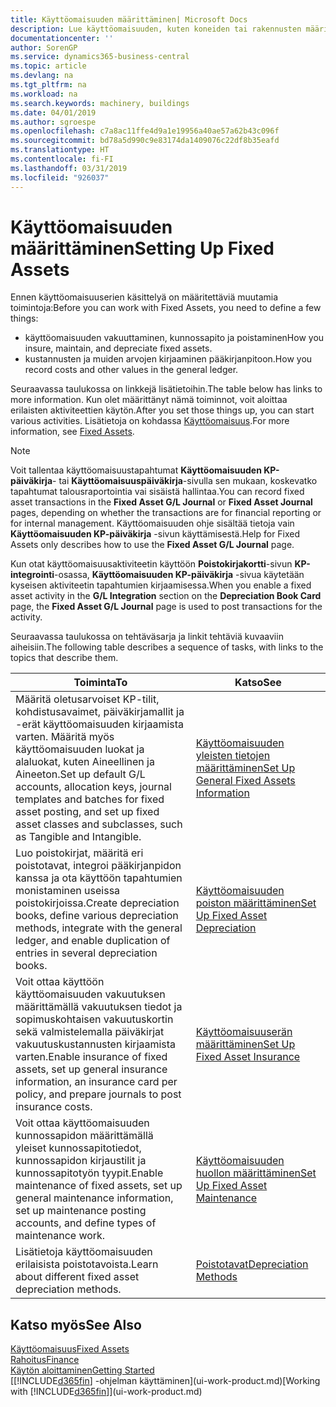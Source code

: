 ```yaml
---
title: Käyttöomaisuuden määrittäminen| Microsoft Docs
description: Lue käyttöomaisuuden, kuten koneiden tai rakennusten määrittämiseen tarvittavasta tehtäväsarjasta.
documentationcenter: ''
author: SorenGP
ms.service: dynamics365-business-central
ms.topic: article
ms.devlang: na
ms.tgt_pltfrm: na
ms.workload: na
ms.search.keywords: machinery, buildings
ms.date: 04/01/2019
ms.author: sgroespe
ms.openlocfilehash: c7a8ac11ffe4d9a1e19956a40ae57a62b43c096f
ms.sourcegitcommit: bd78a5d990c9e83174da1409076c22df8b35eafd
ms.translationtype: HT
ms.contentlocale: fi-FI
ms.lasthandoff: 03/31/2019
ms.locfileid: "926037"
---
```

# <a name="setting-up-fixed-assets"></a><span data-ttu-id="c9e56-103">Käyttöomaisuuden määrittäminen</span><span class="sxs-lookup"><span data-stu-id="c9e56-103">Setting Up Fixed Assets</span></span>
<span data-ttu-id="c9e56-104">Ennen käyttöomaisuuserien käsittelyä on määritettäviä muutamia toimintoja:</span><span class="sxs-lookup"><span data-stu-id="c9e56-104">Before you can work with Fixed Assets, you need to define a few things:</span></span>  

* <span data-ttu-id="c9e56-105">käyttöomaisuuden vakuuttaminen, kunnossapito ja poistaminen</span><span class="sxs-lookup"><span data-stu-id="c9e56-105">How you insure, maintain, and depreciate fixed assets.</span></span>  
* <span data-ttu-id="c9e56-106">kustannusten ja muiden arvojen kirjaaminen pääkirjanpitoon.</span><span class="sxs-lookup"><span data-stu-id="c9e56-106">How you record costs and other values in the general ledger.</span></span>  

<span data-ttu-id="c9e56-107">Seuraavassa taulukossa on linkkejä lisätietoihin.</span><span class="sxs-lookup"><span data-stu-id="c9e56-107">The table below has links to more information.</span></span> <span data-ttu-id="c9e56-108">Kun olet määrittänyt nämä toiminnot, voit aloittaa erilaisten aktiviteettien käytön.</span><span class="sxs-lookup"><span data-stu-id="c9e56-108">After you set those things up, you can start various activities.</span></span> <span data-ttu-id="c9e56-109">Lisätietoja on kohdassa [Käyttöomaisuus](fa-manage.md).</span><span class="sxs-lookup"><span data-stu-id="c9e56-109">For more information, see [Fixed Assets](fa-manage.md).</span></span>  

> [!NOTE]  
>   <span data-ttu-id="c9e56-110">Voit tallentaa käyttöomaisuustapahtumat **Käyttöomaisuuden KP-päiväkirja**- tai **Käyttöomaisuuspäiväkirja**-sivulla sen mukaan, koskevatko tapahtumat talousraportointia vai sisäistä hallintaa.</span><span class="sxs-lookup"><span data-stu-id="c9e56-110">You can record fixed asset transactions in the **Fixed Asset G/L Journal** or **Fixed Asset Journal** pages, depending on whether the transactions are for financial reporting or for internal management.</span></span> <span data-ttu-id="c9e56-111">Käyttöomaisuuden ohje sisältää tietoja vain **Käyttöomaisuuden KP-päiväkirja** -sivun käyttämisestä.</span><span class="sxs-lookup"><span data-stu-id="c9e56-111">Help for Fixed Assets only describes how to use the **Fixed Asset G/L Journal** page.</span></span>  

<span data-ttu-id="c9e56-112">Kun otat käyttöomaisuusaktiviteetin käyttöön **Poistokirjakortti**-sivun **KP-integrointi**-osassa, **Käyttöomaisuuden KP-päiväkirja** -sivua käytetään kyseisen aktiviteetin tapahtumien kirjaamisessa.</span><span class="sxs-lookup"><span data-stu-id="c9e56-112">When you enable a fixed asset activity in the **G/L Integration** section on the **Depreciation Book Card** page, the **Fixed Asset G/L Journal** page is used to post transactions for the activity.</span></span>

<span data-ttu-id="c9e56-113">Seuraavassa taulukossa on tehtäväsarja ja linkit tehtäviä kuvaaviin aiheisiin.</span><span class="sxs-lookup"><span data-stu-id="c9e56-113">The following table describes a sequence of tasks, with links to the topics that describe them.</span></span>  

| <span data-ttu-id="c9e56-114">Toiminta</span><span class="sxs-lookup"><span data-stu-id="c9e56-114">To</span></span> | <span data-ttu-id="c9e56-115">Katso</span><span class="sxs-lookup"><span data-stu-id="c9e56-115">See</span></span> |
| --- | --- |
| <span data-ttu-id="c9e56-116">Määritä oletusarvoiset KP-tilit, kohdistusavaimet, päiväkirjamallit ja -erät käyttöomaisuuden kirjaamista varten. Määritä myös käyttöomaisuuden luokat ja alaluokat, kuten Aineellinen ja Aineeton.</span><span class="sxs-lookup"><span data-stu-id="c9e56-116">Set up default G/L accounts, allocation keys, journal templates and batches for fixed asset posting, and set up fixed asset classes and subclasses, such as Tangible and Intangible.</span></span> |[<span data-ttu-id="c9e56-117">Käyttöomaisuuden yleisten tietojen määrittäminen</span><span class="sxs-lookup"><span data-stu-id="c9e56-117">Set Up General Fixed Assets Information</span></span>](fa-how-setup-general.md) |
| <span data-ttu-id="c9e56-118">Luo poistokirjat, määritä eri poistotavat, integroi pääkirjanpidon kanssa ja ota käyttöön tapahtumien monistaminen useissa poistokirjoissa.</span><span class="sxs-lookup"><span data-stu-id="c9e56-118">Create depreciation books, define various depreciation methods, integrate with the general ledger, and enable duplication of entries in several depreciation books.</span></span> |[<span data-ttu-id="c9e56-119">Käyttöomaisuuden poiston määrittäminen</span><span class="sxs-lookup"><span data-stu-id="c9e56-119">Set Up Fixed Asset Depreciation</span></span>](fa-how-setup-depreciation.md) |
| <span data-ttu-id="c9e56-120">Voit ottaa käyttöön käyttöomaisuuden vakuutuksen määrittämällä vakuutuksen tiedot ja sopimuskohtaisen vakuutuskortin sekä valmistelemalla päiväkirjat vakuutuskustannusten kirjaamista varten.</span><span class="sxs-lookup"><span data-stu-id="c9e56-120">Enable insurance of fixed assets, set up general insurance information, an insurance card per policy, and prepare journals to post insurance costs.</span></span> |[<span data-ttu-id="c9e56-121">Käyttöomaisuuserän määrittäminen</span><span class="sxs-lookup"><span data-stu-id="c9e56-121">Set Up Fixed Asset Insurance</span></span>](fa-how-setup-insurance.md) |
| <span data-ttu-id="c9e56-122">Voit ottaa käyttöomaisuuden kunnossapidon määrittämällä yleiset kunnossapitotiedot, kunnossapidon kirjaustilit ja kunnossapitotyön tyypit.</span><span class="sxs-lookup"><span data-stu-id="c9e56-122">Enable maintenance of fixed assets, set up general maintenance information, set up maintenance posting accounts, and define types of maintenance work.</span></span> |[<span data-ttu-id="c9e56-123">Käyttöomaisuuden huollon määrittäminen</span><span class="sxs-lookup"><span data-stu-id="c9e56-123">Set Up Fixed Asset Maintenance</span></span>](fa-how-setup-maintenance.md) |
| <span data-ttu-id="c9e56-124">Lisätietoja käyttöomaisuuden erilaisista poistotavoista.</span><span class="sxs-lookup"><span data-stu-id="c9e56-124">Learn about different fixed asset depreciation methods.</span></span> |[<span data-ttu-id="c9e56-125">Poistotavat</span><span class="sxs-lookup"><span data-stu-id="c9e56-125">Depreciation Methods</span></span>](fa-depreciation-methods.md) |

## <a name="see-also"></a><span data-ttu-id="c9e56-126">Katso myös</span><span class="sxs-lookup"><span data-stu-id="c9e56-126">See Also</span></span>
[<span data-ttu-id="c9e56-127">Käyttöomaisuus</span><span class="sxs-lookup"><span data-stu-id="c9e56-127">Fixed Assets</span></span>](fa-manage.md)  
[<span data-ttu-id="c9e56-128">Rahoitus</span><span class="sxs-lookup"><span data-stu-id="c9e56-128">Finance</span></span>](finance.md)  
[<span data-ttu-id="c9e56-129">Käytön aloittaminen</span><span class="sxs-lookup"><span data-stu-id="c9e56-129">Getting Started</span></span>](product-get-started.md)  
<span data-ttu-id="c9e56-130">[[!INCLUDE[d365fin](includes/d365fin_md.md)] -ohjelman käyttäminen](ui-work-product.md)</span><span class="sxs-lookup"><span data-stu-id="c9e56-130">[Working with [!INCLUDE[d365fin](includes/d365fin_md.md)]](ui-work-product.md)</span></span>
